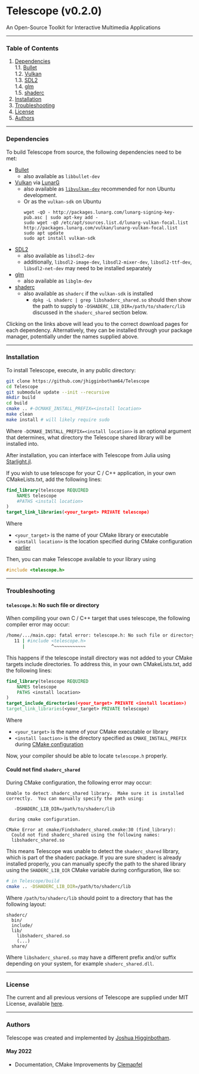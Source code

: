 # Telescope (v0.2.0)

An Open-Source Toolkit for Interactive Multimedia Applications

---
### Table of Contents
  1. [Dependencies](#dependencies) <br>
  1.1. [Bullet](https://github.com/bulletphysics/bullet3) <br>
  1.2. [Vulkan](https://vulkan.lunarg.com/) <br>
  1.3. [SDL2](https://www.libsdl.org/download-2.0.php) <br>
  1.4. [glm](https://github.com/g-truc/glm) <br>
  1.5. [shaderc](https://github.com/google/shaderc#downloads) <br>
  2. [Installation](#installation)<br>
  3. [Troubleshooting](#troubleshooting)<br>
  4. [License](#license)<br>
  5. [Authors](#authors)
  
---
### Dependencies

To build Telescope from source, the following dependencies need to be met:
+ [Bullet](https://github.com/bulletphysics/bullet3) 
  - also available as `libbullet-dev`
+ [Vulkan](https://www.vulkan.org/tools#download-these-essential-development-tools) via [LunarG](https://vulkan.lunarg.com/sdk/home)
  - also available as [`libvulkan-dev`](https://github.com/KhronosGroup/Vulkan-Loader) recommended for non Ubuntu development.
  - Or as the `vulkan-sdk` on Ubuntu
    ```
    wget -qO - http://packages.lunarg.com/lunarg-signing-key-pub.asc | sudo apt-key add -
    sudo wget -qO /etc/apt/sources.list.d/lunarg-vulkan-focal.list http://packages.lunarg.com/vulkan/lunarg-vulkan-focal.list
    sudo apt update
    sudo apt install vulkan-sdk
    ```
+ [SDL2](https://www.libsdl.org/download-2.0.php)
  - also available as `libsdl2-dev`
  - additionally, `libsdl2-image-dev`, `libsdl2-mixer-dev`, `libsdl2-ttf-dev`, `libsdl2-net-dev` may need to be installed separately
+ [glm](https://github.com/g-truc/glm)
  - also available as `libglm-dev`
+ [shaderc](https://github.com/google/shaderc#downloads)
  - also available as `shaderc` if the `vulkan-sdk` is installed
    - `dpkg -L shaderc | grep libshaderc_shared.so` should then show the path to supply to `-DSHADERC_LIB_DIR=/path/to/shaderc/lib` discussed in the `shaderc_shared` section below.

Clicking on the links above will lead you to the correct download pages for each dependency. Alternatively, they can be installed through your package manager, potentially under the names supplied above.

---
### Installation

To install Telescope, execute, in any public directory:

```bash
git clone https://github.com/jhigginbotham64/Telescope
cd Telescope
git submodule update --init --recursive
mkdir build
cd build
cmake .. #-DCMAKE_INSTALL_PREFIX=<install location>
make clean
make install # will likely require sudo
```

Where `-DCMAKE_INSTALL_PREFIX=<install location>` is an optional argument that determines, what directory the Telescope shared library will be installed into.

After installation, you can interface with Telescope from Julia using [Starlight.jl](https://github.com/jhigginbotham64/Starlight.jl). 

If you wish to use telescope for your C / C++ application, in your own CMakeLists.txt, add the following lines:

```cmake
find_library(telescope REQUIRED 
    NAMES telescope
    #PATHS <install location>
)
target_link_libraries(<your_target> PRIVATE telescope)
```

Where 
+ `<your_target>` is the name of your CMake library or executable
+ `<install location>` is the location specified during CMake configuration [earlier](#installation)

Then, you can make Telescope available to your library using 

```cpp
#include <telescope.h>
```

---

### Troubleshooting

#### `telescope.h`: No such file or directory

When compiling your own C / C++ target that uses telescope, the following compiler error may occur:

```bash
/home/.../main.cpp: fatal error: telescope.h: No such file or directory
   11 | #include <telescope.h>
      |          ^~~~~~~~~~~~~
```

This happens if the telescope install directory was not added to your CMake targets include directories. To address this, in your own CMakeLists.txt, add the following lines:

```cmake
find_library(telescope REQUIRED 
    NAMES telescope
    PATHS <install location>
)
target_include_directories(<your_target> PRIVATE <install location>)
target_link_libraries(<your_target> PRIVATE telescope)
```
Where
  + `<your_target>` is the name of your CMake executable or library
  + `<install loaction>` is the directory specified as `CMAKE_INSTALL_PREFIX` during [CMake configuration](#installation)

Now, your compiler should be able to locate `telescope.h` properly.

#### Could not find `shaderc_shared`

During CMake configuration, the following error may occur:

```
Unable to detect shaderc_shared library.  Make sure it is installed
correctly.  You can manually specify the path using:

   -DSHADERC_LIB_DIR=/path/to/shaderc/lib

 during cmake configuration.

CMake Error at cmake/Findshaderc_shared.cmake:30 (find_library):
  Could not find shaderc_shared using the following names:
  libshaderc_shared.so
```

This means Telescope was unable to detect the `shaderc_shared` library, which is part of the shaderc package. If you are sure shaderc is already installed properly, you can manually specify the path to the shared library using the `SHADERC_LIB_DIR` CMake variable during configuration, like so:

```bash
# in Telescope/build
cmake .. -DSHADERC_LIB_DIR=/path/to/shaderc/lib
```

Where `/path/to/shaderc/lib` should point to a directory that has the following layout:

```
shaderc/
  bin/
  include/ 
  lib/
    libshaderc_shared.so
    (...)
  share/ 
```
Where `libshaderc_shared.so` may have a different prefix and/or suffix depending on your system, for example `shaderc_shared.dll`.

---

### License

The current and all previous versions of Telescope are supplied under MIT License, available [here](https://github.com/jhigginbotham64/Starlight.jl/blob/main/LICENSE).

---

### Authors

Telescope was created and implemented by [Joshua Higginbotham](https://github.com/jhigginbotham64).

#### May 2022
  + Documentation, CMake Improvements by [Clemapfel](https://github.com/clemapfel/)
